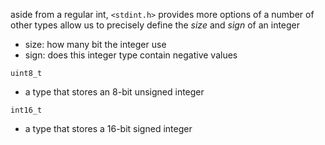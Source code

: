 aside from a regular int, `<stdint.h>` provides more options of a number of other types
allow us to precisely define the *size* and *sign* of an integer
* size: how many bit the integer use
* sign: does this integer type contain negative values

`uint8_t`
* a type that stores an 8-bit unsigned integer

`int16_t`
* a type that stores a 16-bit signed integer